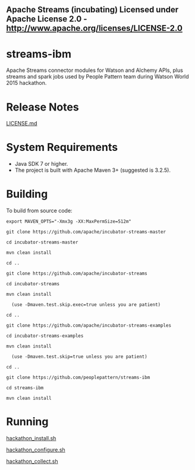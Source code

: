 Apache Streams (incubating)
Licensed under Apache License 2.0 - http://www.apache.org/licenses/LICENSE-2.0
--------------------------------------------------------------------------------

streams-ibm
=====
Apache Streams connector modules for Watson and Alchemy APIs, plus streams and spark jobs used by
People Pattern team during Watson World 2015 hackathon.

Release Notes
=============

[LICENSE.md](LICENSE.md "LICENSE.md")

System Requirements
===================
  -  Java SDK 7 or higher.
  -  The project is built with Apache Maven 3+ (suggested is 3.2.5).
    
Building
====================
To build from source code:

    export MAVEN_OPTS="-Xmx3g -XX:MaxPermSize=512m"
    
    git clone https://github.com/apache/incubator-streams-master
    
    cd incubator-streams-master
    
    mvn clean install
    
    cd ..
    
    git clone https://github.com/apache/incubator-streams
    
    cd incubator-streams
    
    mvn clean install
    
      (use -Dmaven.test.skip.exec=true unless you are patient)
    
    cd ..
    
    git clone https://github.com/apache/incubator-streams-examples
    
    cd incubator-streams-examples
      
    mvn clean install
    
      (use -Dmaven.test.skip=true unless you are patient)
    
    cd ..
    
    git clone https://github.com/peoplepattern/streams-ibm
        
    cd streams-ibm
        
    mvn clean install
    
Running
=======

[hackathon_install.sh](src/main/resources/hackathon_install.sh "hackathon_install.sh")

[hackathon_configure.sh](src/main/resources/hackathon_configure.sh "hackathon_configure.sh")

[hackathon_collect.sh](src/main/resources/hackathon_collect.sh "hackathon_collect.sh")
